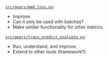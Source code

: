 [`src/gears/mmd_loss.py`](src/gears/mmd_loss.py):
- Improve.
- Can it only be used with batches?
- Make similar functionality for other metrics.

[`src/gears/train_predict_evaluate.py`](src/gears/train_predict_evaluate.py):
- Run, understand, and improve.
- Extend to other tools (framework?).
